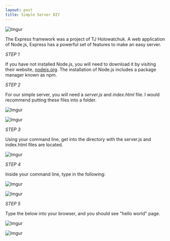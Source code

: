 ```yaml
---
layout: post
title: Simple Server DIY
---
```


![Imgur](http://i.imgur.com/zrUQ4jR.png)

The Express framework was a project of TJ Holowatchuk. A web application of Node.js, Express has a powerful set of features to make an easy server.

*STEP 1*

If you have not installed Node.js, you will need to download it by visiting their website,  [nodejs.org](https://nodejs.org). The installation of Node.js includes a package manager known as npm.




*STEP 2*

For our simple server, you will need a *server.js* and *index.html* file. I would recommend putting these files into a folder. 

![Imgur](http://i.imgur.com/BoNIBcV.png)

![Imgur](http://i.imgur.com/6KSMx79.png)



*STEP 3*

Using your command line, get into the directory with the server.js and index.html files are located.

![Imgur](http://i.imgur.com/Gjc1hLW.png)



*STEP 4*

Inside your command line, type in the following:

![Imgur](http://i.imgur.com/fI3PizV.png)

![Imgur](http://i.imgur.com/6xdmhWd.png)



*STEP 5*

Type the below into your browser, and you should see "hello world" page.

![Imgur](http://i.imgur.com/kfoioiv.png)

![Imgur](http://i.imgur.com/SZXujrR.png)
